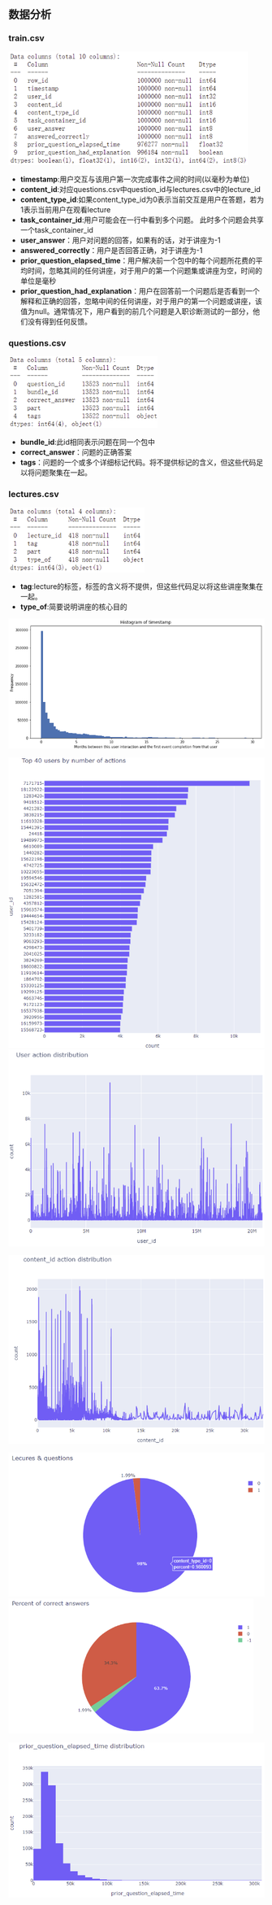 ## 数据分析

### train.csv

<img src="figure/image-20210627223604489.png" alt="image-20210627223604489" style="zoom: 75%;" />

+ **timestamp**:用户交互与该用户第一次完成事件之间的时间(以毫秒为单位)
+ **content_id**:对应questions.csv中question_id与lectures.csv中的lecture_id
+ **content_type_id**:如果content_type_id为0表示当前交互是用户在答题，若为1表示当前用户在观看lecture
+ **task_container_id**:用户可能会在一行中看到多个问题。 此时多个问题会共享一个task_container_id
+ **user_answer**：用户对问题的回答，如果有的话，对于讲座为-1
+ **answered_correctly**：用户是否回答正确，对于讲座为-1
+ **prior_question_elapsed_time**：用户解决前一个包中的每个问题所花费的平均时间，忽略其间的任何讲座，对于用户的第一个问题集或讲座为空，时间的单位是毫秒
+ **prior_question_had_explanation**：用户在回答前一个问题后是否看到一个解释和正确的回答，忽略中间的任何讲座，对于用户的第一个问题或讲座，该值为null。通常情况下，用户看到的前几个问题是入职诊断测试的一部分，他们没有得到任何反馈。

### questions.csv

<img src="figure/image-20210627225330637.png" alt="image-20210627225330637" style="zoom:75%;" />

+ **bundle_id**:此id相同表示问题在同一个包中
+ **correct_answer**：问题的正确答案
+ **tags**：问题的一个或多个详细标记代码。将不提供标记的含义，但这些代码足以将问题聚集在一起。

### lectures.csv

<img src="figure/image-20210627225539573.png" alt="image-20210627225539573" style="zoom:75%;" />

+ **tag**:lecture的标签，标签的含义将不提供，但这些代码足以将这些讲座聚集在一起。
+ **type_of**:简要说明讲座的核心目的

![image-20210627232645553](figure/image-20210627232645553.png)

<img src="figure/image-20210627232729223.png" alt="image-20210627232729223" style="zoom: 80%;" />

<img src="figure/image-20210627232837493.png" alt="image-20210627232837493" style="zoom:80%;" />

![image-20210627232927419](figure/image-20210627232927419.png)

<img src="figure/image-20210627233012071.png" alt="image-20210627233012071" style="zoom:80%;" />

<img src="figure/image-20210627233048836.png" alt="image-20210627233048836" style="zoom:67%;" />

![image-20210627233136706](figure/image-20210627233136706.png)